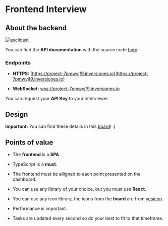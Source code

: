 # Frontend Interview

## About the backend

[![asciicast](https://asciinema.org/a/L2QKAJ08g0ik3Dhuuelwf5DT6.svg)](https://asciinema.org/a/L2QKAJ08g0ik3Dhuuelwf5DT6)

You can find the **API documentation** with the source code [here](https://github.com/project-7pmwvjf9/backend-for-interview-v1).

### Endpoints

- **HTTPS:** [https://project-7pmwvjf9.inversiones.io](https://project-7pmwvjf9.inversiones.io)

- **WebSocket:** [wss://project-7pmwvjf9.inversiones.io](wss://project-7pmwvjf9.inversiones.io)

You can request your **API Key** to your interviewer.

## Design

**Important:** You can find these details in this [board](https://excalidraw.com/#json=q6hL5V1IgSJKUYxV_UGd_,qc73zJhmowmOYNvXGtVAkA)! :)

## Points of value

- The **frontend** is a **SPA**.

- TypeScript is a **must**.

- The frontend must be alligned to each point presented on the dashboard.

- You can use any library of your choice, but you must use **React**.

- You can use any icon library, the icons from the **board** are from [yesicon](https://yesicon.app/).

- Performance is important.

- Tasks are updated every second so do your best to fit to that timeframe.
